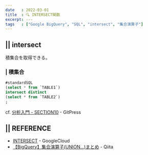 ```yaml
---
date   : 2022-03-01
title  : 🔍 INTERSECT関数
excerpt: ---
tags   : ["Google BigQuery", "SQL", "intersect", "集合演算子"]
---
```


## || intersect

積集合を取得できる。

### | 積集合

```SQL
#standardSQL
(select * from `TABLE1`)
intersect distinct 
(select * from `TABLE2`)
;
```
cf. [分析入門 - SECTION10](https://gitpress.io/c/bigquery/google_bigquery_10#-intersect---積集合) - GitPress



## || REFERENCE
+ [INTERSECT](https://cloud.google.com/bigquery/docs/reference/standard-sql/query-syntax?hl=ja#intersect) - GoogleCloud
+ [【BigQuery】集合演算子(UNION…)まとめ](https://qiita.com/tatsuhiko_kawabe/items/2537c562c6d99f83e37b) - Qiita

